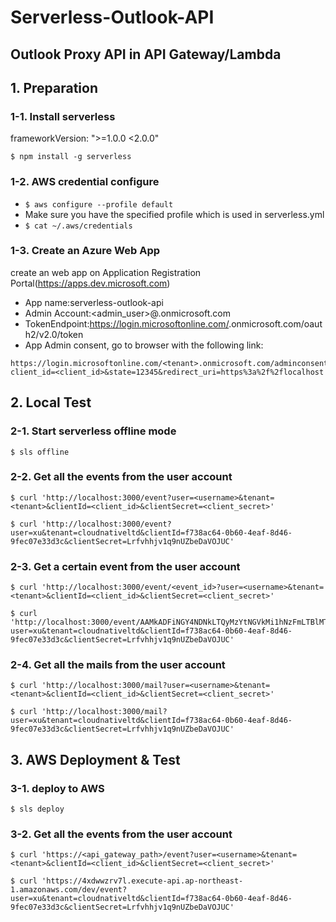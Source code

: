 # Serverless-Outlook-API
## Outlook Proxy API in API Gateway/Lambda


## 1. Preparation
### 1-1. Install serverless
frameworkVersion: ">=1.0.0 <2.0.0"
```
$ npm install -g serverless
```

### 1-2. AWS credential configure
* ```$ aws configure --profile default```
* Make sure you have the specified profile which is used in serverless.yml
* ```$ cat ~/.aws/credentials```

### 1-3. Create an Azure Web App

create an web app on Application Registration Portal(https://apps.dev.microsoft.com)

* App name:serverless-outlook-api
* Admin Account:<admin_user>@<tenant>.onmicrosoft.com
* TokenEndpoint:https://login.microsoftonline.com/<tenant>.onmicrosoft.com/oauth2/v2.0/token
* App Admin consent, go to browser with the following link:
```
https://login.microsoftonline.com/<tenant>.onmicrosoft.com/adminconsent?client_id=<client_id>&state=12345&redirect_uri=https%3a%2f%2flocalhost
```


## 2. Local Test
### 2-1. Start serverless offline mode
```
$ sls offline
```

### 2-2. Get all the events from the user account
```
$ curl 'http://localhost:3000/event?user=<username>&tenant=<tenant>&clientId=<client_id>&clientSecret=<client_secret>'
```

```
$ curl 'http://localhost:3000/event?user=xu&tenant=cloudnativeltd&clientId=f738ac64-0b60-4eaf-8d46-9fec07e33d3c&clientSecret=Lrfvhhjv1q9nUZbeDaVOJUC'
```

### 2-3. Get a certain event from the user account
```
$ curl 'http://localhost:3000/event/<event_id>?user=<username>&tenant=<tenant>&clientId=<client_id>&clientSecret=<client_secret>'
```

```
$ curl 'http://localhost:3000/event/AAMkADFiNGY4NDNkLTQyMzYtNGVkMi1hNzFmLTBlMTA5NjQ1NTc0OQBGAAAAAABvQUD3H9TbQ7h4lEagnJEwBwBRJkKCQ9R3RITtxHO7XbsLAAAAAAENAABRJkKCQ9R3RITtxHO7XbsLAAAUgn2mAAA=?user=xu&tenant=cloudnativeltd&clientId=f738ac64-0b60-4eaf-8d46-9fec07e33d3c&clientSecret=Lrfvhhjv1q9nUZbeDaVOJUC'
```

### 2-4. Get all the mails from the user account
```
$ curl 'http://localhost:3000/mail?user=<username>&tenant=<tenant>&clientId=<client_id>&clientSecret=<client_secret>'
```

```
$ curl 'http://localhost:3000/mail?user=xu&tenant=cloudnativeltd&clientId=f738ac64-0b60-4eaf-8d46-9fec07e33d3c&clientSecret=Lrfvhhjv1q9nUZbeDaVOJUC'
```

## 3. AWS Deployment & Test
### 3-1. deploy to AWS
```$ sls deploy```

### 3-2. Get all the events from the user account
```
$ curl 'https://<api_gateway_path>/event?user=<username>&tenant=<tenant>&clientId=<client_id>&clientSecret=<client_secret>'
```

```
$ curl 'https://4xdwwzrv7l.execute-api.ap-northeast-1.amazonaws.com/dev/event?user=xu&tenant=cloudnativeltd&clientId=f738ac64-0b60-4eaf-8d46-9fec07e33d3c&clientSecret=Lrfvhhjv1q9nUZbeDaVOJUC'
```
